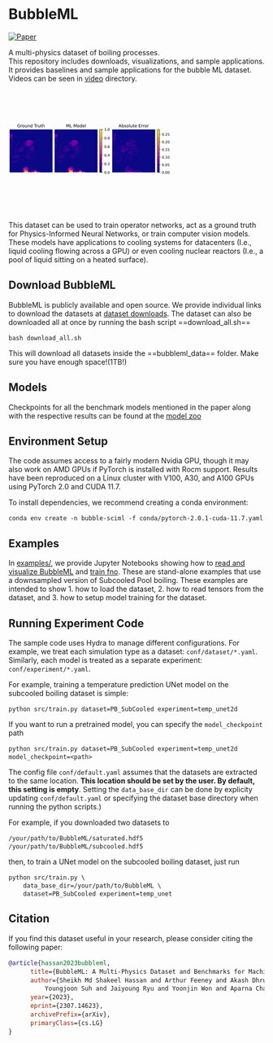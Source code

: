 # BubbleML

[![Paper](https://img.shields.io/badge/arXiv-2209.15616-blue)](https://arxiv.org/abs/2307.14623)

A multi-physics dataset of boiling processes.  
This repository includes downloads, visualizations, and sample applications.  It provides baselines and sample applications for the bubble ML dataset. Videos can be seen in [video](video/) directory. 

![SubCooled Temperature](video/subcooled.gif)

This dataset can be used to train operator networks, act as a ground truth for Physics-Informed Neural Networks, or train computer vision models.
These models have applications to cooling systems for datacenters (I.e., liquid cooling flowing across a GPU) or even cooling nuclear reactors (I.e., a pool of liquid sitting on a heated surface).

## Download BubbleML

BubbleML is publicly available and open source. We provide individual links to download the datasets at [dataset downloads](bubbleml_data/README.md). The dataset can also be downloaded all at once by running the bash script ==download_all.sh==
```console
bash download_all.sh
```
This will download all datasets inside the ==bubbleml_data== folder. Make sure you have enough space!(1TB!)

## Models
Checkpoints for all the benchmark models mentioned in the paper along with the respective results can be found at the [model zoo](model-zoo/README.md)

## Environment Setup
The code assumes access to a fairly modern Nvidia GPU, though
it may also work on AMD GPUs if PyTorch is installed with Rocm support.
Results have been reproduced on a Linux cluster with V100, A30, and A100 GPUs using PyTorch 2.0 and CUDA 11.7.

To install dependencies, we recommend creating a conda environment:

```console
conda env create -n bubble-sciml -f conda/pytorch-2.0.1-cuda-11.7.yaml
```

## Examples

In [examples/](examples/), we provide Jupyter Notebooks showing how to [read and visualize BubbleML](examples/data_loading.ipynb)
and [train fno](examples/pytorch_training.ipynb). These are stand-alone examples that use a downsampled version of
Subcooled Pool boiling. These examples are intended to show 1. how to load the dataset, 2. how to read tensors from
the dataset, and 3. how to setup model training for the dataset.

## Running Experiment Code

The sample code uses Hydra to manage different configurations.
For example, we treat each simulation type as a dataset: `conf/dataset/*.yaml`.
Similarly, each model is treated as a separate experiment: `conf/experiment/*.yaml`.

For example, training a temperature prediction UNet model on the subcooled boiling dataset is simple:

```console
python src/train.py dataset=PB_SubCooled experiment=temp_unet2d
```

If you want to run a pretrained model, you can specify the `model_checkpoint` path

```console
python src/train.py dataset=PB_SubCooled experiment=temp_unet2d model_checkpoint=<path>
```

The config file `conf/default.yaml` assumes that the datasets are extracted to the same location.
**This location should be set by the user. By default, this setting is empty**.
Setting the `data_base_dir`  can be done by explicity updating `conf/default.yaml` or
specifying the dataset base directory when running the python scripts.) 

For example, if you downloaded two datasets to 

```console
/your/path/to/BubbleML/saturated.hdf5
/your/path/to/BubbleML/subcooled.hdf5
```

then, to train a UNet model on the subcooled boiling dataset, just run

```console
python src/train.py \
	data_base_dir=/your/path/to/BubbleML \
	dataset=PB_SubCooled experiment=temp_unet
```

## Citation

If you find this dataset useful in your research, please consider citing the following paper:

```bibtex
@article{hassan2023bubbleml,
      title={BubbleML: A Multi-Physics Dataset and Benchmarks for Machine Learning}, 
      author={Sheikh Md Shakeel Hassan and Arthur Feeney and Akash Dhruv and Jihoon Kim and 
	      Youngjoon Suh and Jaiyoung Ryu and Yoonjin Won and Aparna Chandramowlishwaran},
      year={2023},
      eprint={2307.14623},
      archivePrefix={arXiv},
      primaryClass={cs.LG}
}
```
